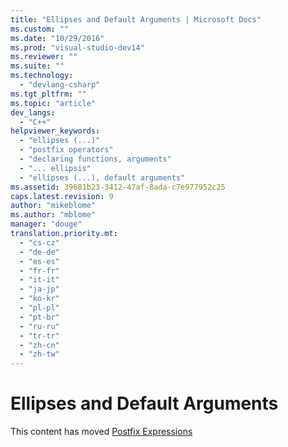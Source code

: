 ```yaml
---
title: "Ellipses and Default Arguments | Microsoft Docs"
ms.custom: ""
ms.date: "10/29/2016"
ms.prod: "visual-studio-dev14"
ms.reviewer: ""
ms.suite: ""
ms.technology: 
  - "devlang-csharp"
ms.tgt_pltfrm: ""
ms.topic: "article"
dev_langs: 
  - "C++"
helpviewer_keywords: 
  - "ellipses (...)"
  - "postfix operators"
  - "declaring functions, arguments"
  - "... ellipsis"
  - "ellipses (...), default arguments"
ms.assetid: 39681b23-3412-47af-8ada-c7e977952c25
caps.latest.revision: 9
author: "mikeblome"
ms.author: "mblome"
manager: "douge"
translation.priority.mt: 
  - "cs-cz"
  - "de-de"
  - "es-es"
  - "fr-fr"
  - "it-it"
  - "ja-jp"
  - "ko-kr"
  - "pl-pl"
  - "pt-br"
  - "ru-ru"
  - "tr-tr"
  - "zh-cn"
  - "zh-tw"
---
```

# Ellipses and Default Arguments
This content has moved [Postfix Expressions](/visual-cpp/cpp/postfix-expressions)